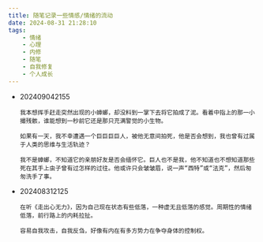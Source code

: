 ```yaml
---
title: 随笔记录一些情感/情绪的流动
date: 2024-08-31 21:28:10
tags:
    - 情绪
    - 心理
    - 内修
    - 随笔
    - 自我修复
    - 个人成长
---
```


- 202409042155
    ```text
    我本想挥手赶走突然出现的小蟑螂，却没料到一掌下去将它拍成了泥。看着中指上的那一小撮残骸，谁能想到一秒前它还是那只充满警觉的小生物。

    如果有一天，我不幸遭遇一个巨巨巨巨人，被他无意间拍死，他是否会想到，我也曾有过属于人类的思维与生活轨迹？

    我不是蟑螂，不知道它的亲朋好友是否会缅怀它。巨人也不是我，他不知道也不想知道那些死在其手上虫子曾有过怎样的过往。他或许只会皱皱眉，说一声“西特”或“法克”，然后匆匆洗手了事。
    ```

- 202408312125
    ```text
    在听《走出心无力》，因为自己现在状态有些低落，一种虚无且低落的感觉。周期性的情绪低落，前行路上的内耗拉扯。

    容易自我攻击，自我反刍，好像有内在有多方势力在争夺身体的控制权。
    ```

